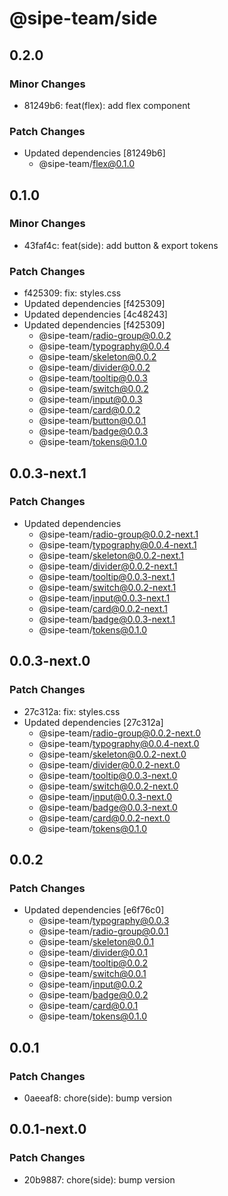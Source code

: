 # @sipe-team/side

## 0.2.0

### Minor Changes

- 81249b6: feat(flex): add flex component

### Patch Changes

- Updated dependencies [81249b6]
  - @sipe-team/flex@0.1.0

## 0.1.0

### Minor Changes

- 43faf4c: feat(side): add button & export tokens

### Patch Changes

- f425309: fix: styles.css
- Updated dependencies [f425309]
- Updated dependencies [4c48243]
- Updated dependencies [f425309]
  - @sipe-team/radio-group@0.0.2
  - @sipe-team/typography@0.0.4
  - @sipe-team/skeleton@0.0.2
  - @sipe-team/divider@0.0.2
  - @sipe-team/tooltip@0.0.3
  - @sipe-team/switch@0.0.2
  - @sipe-team/input@0.0.3
  - @sipe-team/card@0.0.2
  - @sipe-team/button@0.0.1
  - @sipe-team/badge@0.0.3
  - @sipe-team/tokens@0.1.0

## 0.0.3-next.1

### Patch Changes

- Updated dependencies
  - @sipe-team/radio-group@0.0.2-next.1
  - @sipe-team/typography@0.0.4-next.1
  - @sipe-team/skeleton@0.0.2-next.1
  - @sipe-team/divider@0.0.2-next.1
  - @sipe-team/tooltip@0.0.3-next.1
  - @sipe-team/switch@0.0.2-next.1
  - @sipe-team/input@0.0.3-next.1
  - @sipe-team/card@0.0.2-next.1
  - @sipe-team/badge@0.0.3-next.1
  - @sipe-team/tokens@0.1.0

## 0.0.3-next.0

### Patch Changes

- 27c312a: fix: styles.css
- Updated dependencies [27c312a]
  - @sipe-team/radio-group@0.0.2-next.0
  - @sipe-team/typography@0.0.4-next.0
  - @sipe-team/skeleton@0.0.2-next.0
  - @sipe-team/divider@0.0.2-next.0
  - @sipe-team/tooltip@0.0.3-next.0
  - @sipe-team/switch@0.0.2-next.0
  - @sipe-team/input@0.0.3-next.0
  - @sipe-team/badge@0.0.3-next.0
  - @sipe-team/card@0.0.2-next.0
  - @sipe-team/tokens@0.1.0

## 0.0.2

### Patch Changes

- Updated dependencies [e6f76c0]
  - @sipe-team/typography@0.0.3
  - @sipe-team/radio-group@0.0.1
  - @sipe-team/skeleton@0.0.1
  - @sipe-team/divider@0.0.1
  - @sipe-team/tooltip@0.0.2
  - @sipe-team/switch@0.0.1
  - @sipe-team/input@0.0.2
  - @sipe-team/badge@0.0.2
  - @sipe-team/card@0.0.1
  - @sipe-team/tokens@0.1.0

## 0.0.1

### Patch Changes

- 0aeeaf8: chore(side): bump version

## 0.0.1-next.0

### Patch Changes

- 20b9887: chore(side): bump version
